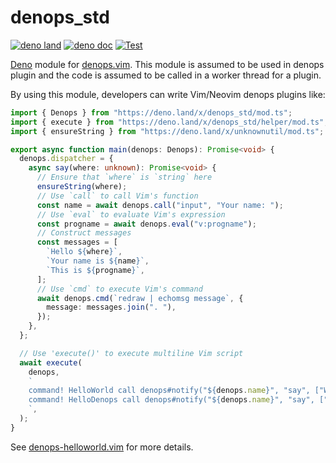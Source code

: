 # denops_std

[![deno land](http://img.shields.io/badge/available%20on-deno.land/x-lightgrey.svg?logo=deno)](https://deno.land/x/denops_std)
[![deno doc](https://doc.deno.land/badge.svg)](https://doc.deno.land/https/deno.land/x/denops_std/mod.ts)
[![Test](https://github.com/vim-denops/deno-denops-std/actions/workflows/test.yml/badge.svg)](https://github.com/vim-denops/deno-denops-std/actions/workflows/test.yml)

[Deno][deno] module for [denops.vim][denops.vim]. This module is assumed to be
used in denops plugin and the code is assumed to be called in a worker thread
for a plugin.

By using this module, developers can write Vim/Neovim denops plugins like:

```typescript
import { Denops } from "https://deno.land/x/denops_std/mod.ts";
import { execute } from "https://deno.land/x/denops_std/helper/mod.ts";
import { ensureString } from "https://deno.land/x/unknownutil/mod.ts";

export async function main(denops: Denops): Promise<void> {
  denops.dispatcher = {
    async say(where: unknown): Promise<void> {
      // Ensure that `where` is `string` here
      ensureString(where);
      // Use `call` to call Vim's function
      const name = await denops.call("input", "Your name: ");
      // Use `eval` to evaluate Vim's expression
      const progname = await denops.eval("v:progname");
      // Construct messages
      const messages = [
        `Hello ${where}`,
        `Your name is ${name}`,
        `This is ${progname}`,
      ];
      // Use `cmd` to execute Vim's command
      await denops.cmd(`redraw | echomsg message`, {
        message: messages.join(". "),
      });
    },
  };

  // Use 'execute()' to execute multiline Vim script
  await execute(
    denops,
    `
    command! HelloWorld call denops#notify("${denops.name}", "say", ["World"])
    command! HelloDenops call denops#notify("${denops.name}", "say", ["Denops"])
    `,
  );
}
```

See [denops-helloworld.vim](https://github.com/vim-denops/denops-helloworld.vim)
for more details.

[deno]: https://deno.land/
[denops.vim]: https://github.com/vim-denops/denops.vim

